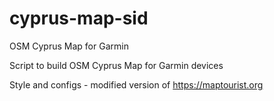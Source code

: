 # cyprus-map-sid
OSM Cyprus Map for Garmin

Script to build OSM Cyprus Map for Garmin devices


Style and configs - modified version of https://maptourist.org
